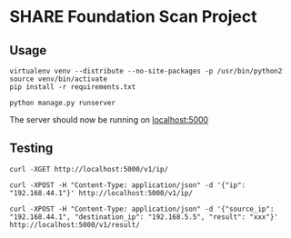 SHARE Foundation Scan Project
=============================

Usage
-----

```
virtualenv venv --distribute --no-site-packages -p /usr/bin/python2
source venv/bin/activate
pip install -r requirements.txt

python manage.py runserver
```

The server should now be running on [localhost:5000](http://localhost:5000)

Testing
-------

```
curl -XGET http://localhost:5000/v1/ip/
```

```
curl -XPOST -H "Content-Type: application/json" -d '{"ip": "192.168.44.1"}' http://localhost:5000/v1/ip/
```

```
curl -XPOST -H "Content-Type: application/json" -d '{"source_ip": "192.168.44.1", "destination_ip": "192.168.5.5", "result": "xxx"}' http://localhost:5000/v1/result/
```
